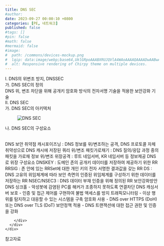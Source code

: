 ```yaml
---
title: DNS SEC
#author: 
date: 2023-09-27 00:00:10 +0800
categories: [PE, 네트워크]
published: false
#tags: []
#pin: false
#math: false
#mermaid: false
#image:
#  path: /commons/devices-mockup.png
#  lqip: data:image/webp;base64,UklGRpoAAABXRUJQVlA4WAoAAAAQAAAADwAABwAAQUxQSDIAAAARL0AmbZurmr57yyIiqE8oiG0bejIYEQTgqiDA9vqnsUSI6H+oAERp2HZ65qP/VIAWAFZQOCBCAAAA8AEAnQEqEAAIAAVAfCWkAALp8sF8rgRgAP7o9FDvMCkMde9PK7euH5M1m6VWoDXf2FkP3BqV0ZYbO6NA/VFIAAAA
#  alt: Responsive rendering of Chirpy theme on multiple devices.
---
```


<div class="post-wrap">
  <div class="para">
    <div class="para-title">
      I. DNS의 위변조 방지, DNSSEC
    </div>
    <div class="para-cntnt">
      <div class="para">
        <div class="para-title">
          가. DNS SEC의 정의
        </div>
        <div class="para-cntnt">
            DNS 위, 변조 차단을 위해 공개키 암호화 방식의 전자서명 기술을 적용한 보안강화 기술
        </div>
      </div>
    </div>
  </div>
  
  <div class="para">
    <div class="para-title">
      II. DNS SEC
    </div>
    <div class="para-cntnt">
      <div class="para">
        <div class="para-title">
          가. DNS SEC의 아키텍처
        </div>
        <div class="para-cntnt">
          <figure class="post-figure">
            <img src="/assets/img/posts/DNS-SEC.png" alt="DNS SEC">
<!--            <figcaption>Source: Unveiling the Metaverse: Exploring Emerging Trends, Multifaceted Perspectives, and Future Challenges</figcaption>-->
          </figure>
        </div>
      </div>
      <div class="para">
        <div class="para-title">
          나. DNS SEC의 구성요소
        </div>
        <div class="para-cntnt">
          <table class="post-table">
          </table>
          DNS 보안 취약점 
  캐시포이즈닝 : DNS 정보를 위/변조하는 공격, DNS 프로토콜 자체 취약성으로 DNS 캐시에 저장된 쿼리 위/변조
  패킷가로채기 : DNS 질의/응답 과정 중의 패킷을 가로채 정보 위/변조
  위장공격 : 루트 네임서버, KR 네임서버 등 정보제공 DNS로 위장
구성요소
  DNSKEY : 도메인 존의 공개키 데이터를 저장하여 제공하기 위한 RR
  RRSIG : 존 안에 있는 RRSet에 대한 개인 키의 전자 서명한 결과값을 갖는 RR
  DS : DNS 고유의 위임체계에 따라 보안 측면의 인증된 위임체계를 구성하기 위한 데이터를 저장하는 RR
  NSEC/NSEC3 : DNS 데이터 부재 인증을 위해 정의된 RR
보안강화방안
  DNS 싱크홀 - 악성봇에 감염된 PC를 해커가 조종하지 못하도록 연결차단
  DNS 캐싱서버 보호 - 인증 및 접근 제어를 구현하여 불법 액세스를 방지
  트래픽모니터링 - 이상 행위를 탐지하고 대응할 수 있는 시스템을 구축
  암호화 사용 - DNS over HTTPS (DoH) 또는 DNS over TLS (DoT)
  보안정책 적용 - DNS 트랜잭션에 대한 접근 권한 및 인증을 강화

        </div>
      </div>
    </div>
  </div>

  <div class="refr-wrap">
    <div class="refr-title">
        참고자료
    </div>
    <ol class="refr-list">
    <!--    <li>(나현식, 최대선) <a target="_blank" href="https://scienceon.kisti.re.kr/commons/util/originalView.do?cn=JAKO202225948430499&oCn=JAKO202225948430499&dbt=JAKO&journal=NJOU00291864">메타버스 보안 위협 요소 및 대응 방안 검토</a></li>-->
    <!--    <li>(M. Uddin, S. Manickam, H. Ullah, M. Obaidat and A. Dandoush) <a target="_blank" href="https://ieeexplore.ieee.org/abstract/document/10138386">Unveiling the Metaverse: Exploring Emerging Trends, Multifaceted Perspectives, and Future Challenges</a></li>-->
    </ol>
  </div>
</div>
